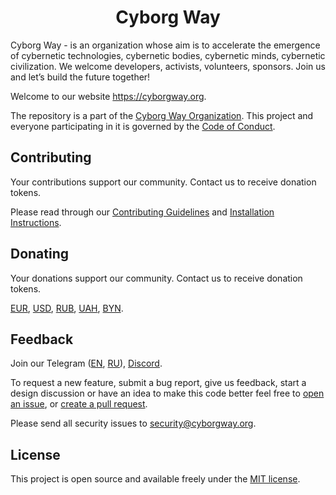 <h1 align="center">Cyborg Way</h1>

Cyborg Way - is an organization whose aim is to accelerate the emergence of cybernetic technologies, cybernetic bodies, cybernetic minds, cybernetic civilization. We welcome developers, activists, volunteers, sponsors. Join us and let’s build the future together!

Welcome to our website https://cyborgway.org. 

The repository is a part of the [Cyborg Way Organization](https://github.com/cyborgway-org). This project and everyone participating in it is governed by the [Code of Conduct](CODE_OF_CONDUCT.md).
 
 
## Contributing

Your contributions support our community. Contact us to receive donation tokens.

Please read through our [Contributing Guidelines](CONTRIBUTING.md) and [Installation Instructions](INSTALL.md).

## Donating

Your donations support our community. Contact us to receive donation tokens.

[EUR](https://stellar.expert/explorer/public/asset/EUR-GCIKFVTBQ4QPM3IWTOKXKLHKJLVJWHN6QAFIVMQEKGUPGBFLXMUGWXAB), [USD](https://stellar.expert/explorer/public/asset/USD-GCIKFVTBQ4QPM3IWTOKXKLHKJLVJWHN6QAFIVMQEKGUPGBFLXMUGWXAB), [RUB](https://stellar.expert/explorer/public/asset/RUB-GCIKFVTBQ4QPM3IWTOKXKLHKJLVJWHN6QAFIVMQEKGUPGBFLXMUGWXAB), [UAH](https://stellar.expert/explorer/public/asset/UAH-GCIKFVTBQ4QPM3IWTOKXKLHKJLVJWHN6QAFIVMQEKGUPGBFLXMUGWXAB), [BYN](https://stellar.expert/explorer/public/asset/BYN-GCIKFVTBQ4QPM3IWTOKXKLHKJLVJWHN6QAFIVMQEKGUPGBFLXMUGWXAB).

## Feedback

Join our Telegram ([EN](https://t.me/+1cGROo1fDxo0MWFl), [RU](https://t.me/+V4NavsdAyghjMjk1)), [Discord](https://discord.gg/FnNtAnJJbN).

To request a new feature, submit a bug report, give us feedback, start a design discussion or have an idea to make this code better feel free to [open an issue](https://github.com/cyborgway-org/cyborgway-org/issues), or [create a pull request](https://github.com/cyborgway-org/cyborgway-org/pulls).

Please send all security issues to [security@cyborgway.org](mailto:security@cyborgway.org).


## License

This project is open source and available freely under the [MIT license](LICENSE.md).
